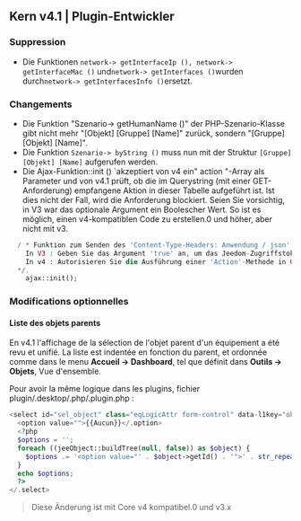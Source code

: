 ## Kern v4.1 | Plugin-Entwickler

### Suppression

- Die Funktionen `network-> getInterfaceIp (), network-> getInterfaceMac ()` und` network-> getInterfaces () `wurden durch` network-> getInterfacesInfo () `ersetzt.

### Changements

- Die Funktion "Szenario-> getHumanName ()" der PHP-Szenario-Klasse gibt nicht mehr "[Objekt] [Gruppe] [Name]" zurück, sondern "[Gruppe] [Objekt] [Name]".
- Die Funktion `Szenario-> byString ()` muss nun mit der Struktur `[Gruppe] [Objekt] [Name]` aufgerufen werden.
- Die Ajax-Funktion::init () `akzeptiert von v4 ein" action "-Array als Parameter und von v4.1 prüft, ob die im Querystring (mit einer GET-Anforderung) empfangene Aktion in dieser Tabelle aufgeführt ist. Ist dies nicht der Fall, wird die Anforderung blockiert.
Seien Sie vorsichtig, in V3 war das optionale Argument ein Boolescher Wert. So ist es möglich, einen v4-kompatiblen Code zu erstellen.0 und höher, aber nicht mit v3.
````php
  / * Funktion zum Senden des 'Content-Type-Headers: Anwendung / json'
    In V3 : Geben Sie das Argument 'true' an, um das Jeedom-Zugriffstoken zu steuern
    In v4 : Autorisieren Sie die Ausführung einer 'Action'-Methode in GET, indem Sie die Namen der Action (s) in einem Array als Argument angeben
  */.  
    ajax::init();
````

### Modifications optionnelles

#### Liste des objets parents

En v4.1 l'affichage de la sélection de l'objet parent d'un équipement a été revu et unifié. La liste est indentée en fonction du parent, et ordonnée comme dans le menu **Accueil  → Dashboard**, tel que définit dans **Outils → Objets**, Vue d'ensemble.

Pour avoir la même logique dans les plugins, fichier plugin/.desktop/.php/.plugin.php :

````php
<select id="sel_object" class="eqLogicAttr form-control" data-l1key="object_id">
  <option value="">{{Aucun}}</.option>
  <?php
  $options = '';
  foreach ((jeeObject::buildTree(null, false)) as $object) {
    $options .= '<option value="' . $object->getId() . '">' . str_repeat('&nbsp;&nbsp;', $object->getConfiguration('parentNumber')) . $object->getName() . '</.option>';
  }
  echo $options;
  ?>
</.select>
````

> Diese Änderung ist mit Core v4 kompatibel.0 und v3.x

